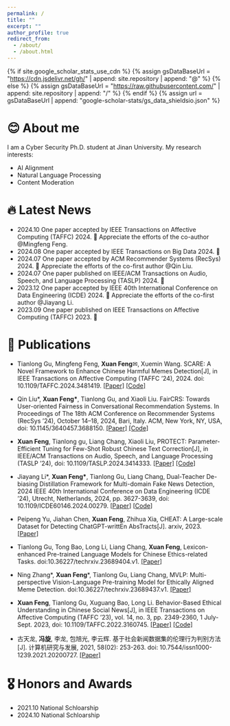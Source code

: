 ```yaml
---
permalink: /
title: ""
excerpt: ""
author_profile: true
redirect_from: 
  - /about/
  - /about.html
---
```


{% if site.google_scholar_stats_use_cdn %}
{% assign gsDataBaseUrl = "https://cdn.jsdelivr.net/gh/" | append: site.repository | append: "@" %}
{% else %}
{% assign gsDataBaseUrl = "https://raw.githubusercontent.com/" | append: site.repository | append: "/" %}
{% endif %}
{% assign url = gsDataBaseUrl | append: "google-scholar-stats/gs_data_shieldsio.json" %}

<span class='anchor' id='about-me'></span>


# 😊 About me
I am a Cyber Security Ph.D. student at Jinan University. My research interests: 
- AI Alignment
- Natural Language Processing
- Content Moderation

# 🔥 Latest News

- 2024.10 One paper accepted by IEEE Transactions on Affective Computing (TAFFC) 2024.  🎉  Appreciate the efforts of the co-author @Mingfeng Feng.
- 2024.08 One paper accepted by IEEE Transactions on Big Data 2024.  🎉
- 2024.07 One paper accepted by ACM Recommender Systems (RecSys) 2024. 🎉  Appreciate the efforts of the co-first author @Qin Liu.
- 2024.07 One paper published on IEEE/ACM Transactions on Audio, Speech, and Language Processing (TASLP) 2024. 🎉
- 2023.12 One paper accepted by IEEE 40th International Conference on Data Engineering (ICDE) 2024. 🎉  Appreciate the efforts of the co-first author @Jiayang Li.
- 2023.09 One paper published on IEEE Transactions on Affective Computing (TAFFC) 2023. 🎉

# 📝 Publications 
- Tianlong Gu, Mingfeng Feng, **Xuan Feng**✉,  Xuemin Wang. SCARE: A Novel Framework to Enhance Chinese Harmful Memes Detection[J], in IEEE Transactions on Affective Computing (TAFFC ’24), 2024. doi: 10.1109/TAFFC.2024.3481419. [[Paper]](https://ieeexplore.ieee.org/document/10720078) [[Code]](https://github.com/fengmingfeng/SCARE)

- Qin Liu*, **Xuan Feng\***, Tianlong Gu, and Xiaoli Liu. FairCRS: Towards User-oriented Fairness in Conversational Recommendation Systems. In Proceedings of The 18th ACM Conference on Recommender Systems (RecSys ’24), October 14–18, 2024, Bari, Italy. ACM, New York, NY, USA,  doi: 10.1145/3640457.3688150. [[Paper]](https://dl.acm.org/doi/10.1145/3640457.3688150) [[Code]](https://github.com/LQlq123/FairCRS)

- **Xuan Feng**, Tianlong gu, Liang Chang, Xiaoli Liu, PROTECT: Parameter-Efficient Tuning for Few-Shot Robust Chinese Text Correction[J], in IEEE/ACM Transactions on Audio, Speech, and Language Processing (TASLP ’24), doi: 10.1109/TASLP.2024.3414333.  [[Paper]](https://ieeexplore.ieee.org/document/10557151)  [[Code]](https://github.com/fenffef/PROTECT)

- Jiayang Li\*, **Xuan Feng\***, Tianlong Gu, Liang Chang, Dual-Teacher De-biasing Distillation Framework for Multi-domain Fake News Detection, 2024 IEEE 40th International Conference on Data Engineering (ICDE ’24), Utrecht, Netherlands, 2024, pp. 3627-3639, doi: 10.1109/ICDE60146.2024.00279. [[Paper](https://ieeexplore.ieee.org/abstract/document/10598140)] [[Code](https://github.com/ningljy/DTDBD)]

- Peipeng Yu, Jiahan Chen, **Xuan Feng**, Zhihua Xia, CHEAT: A Large-scale Dataset for Detecting ChatGPT-writtEn AbsTracts[J]. arxiv, 2023. [[Paper]](https:)

- Tianlong Gu, Tong Bao, Long Li, Liang Chang, **Xuan Feng**, Lexicon-enhanced Pre-trained Language Models for Chinese Ethics-related Tasks. doi:10.36227/techrxiv.23689404.v1. [[Paper]](https://www.techrxiv.org/articles/preprint/Lexicon-enhanced_Pre-trained_Language_Models_for_Chinese_Ethics-related_Tasks/23689404)

- Ning Zhang\*, **Xuan Feng**\*, Tianlong Gu, Liang Chang, MVLP: Multi-perspective Vision-Language Pre-training Model for Ethically Aligned Meme Detection. doi:10.36227/techrxiv.23689437.v1. [[Paper]](https://www.techrxiv.org/articles/preprint/MVLP_Multi-perspective_Vision-Language_Pre-training_Model_for_Ethically_Aligned_Meme_Detection/23689437/1)

- **Xuan Feng**, Tianlong Gu, Xuguang Bao, Long Li. Behavior-Based Ethical Understanding in Chinese Social News[J], in IEEE Transactions on Affective Computing (TAFFC ’23), vol. 14, no. 3, pp. 2349-2360, 1 July-Sept. 2023, doi: 10.1109/TAFFC.2022.3160745. [[Paper]](https://ieeexplore.ieee.org/document/9739920) [[Code]](https://github.com/fenffef/BEU-BERT-master)

- 古天龙, **冯旋**, 李龙, 包旭光, 李云辉. 基于社会新闻数据集的伦理行为判别方法[J]. 计算机研究与发展, 2021, 58(02): 253-263. doi: 10.7544/issn1000-1239.2021.20200727. [[Paper]](https://crad.ict.ac.cn/CN/10.7544/issn1000-1239.2021.20200727)

# 🎖 Honors and Awards
- 2021.10 National Schloarship
- 2024.10 National Schloarship